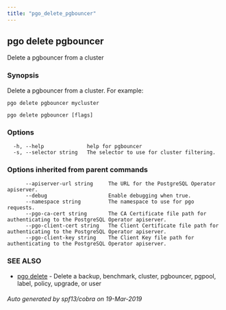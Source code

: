 ```yaml
---
title: "pgo_delete_pgbouncer"
---
```

## pgo delete pgbouncer

Delete a pgbouncer from a cluster

### Synopsis

Delete a pgbouncer from a cluster. For example:

	pgo delete pgbouncer mycluster

```
pgo delete pgbouncer [flags]
```

### Options

```
  -h, --help              help for pgbouncer
  -s, --selector string   The selector to use for cluster filtering.
```

### Options inherited from parent commands

```
      --apiserver-url string     The URL for the PostgreSQL Operator apiserver.
      --debug                    Enable debugging when true.
      --namespace string         The namespace to use for pgo requests.
      --pgo-ca-cert string       The CA Certificate file path for authenticating to the PostgreSQL Operator apiserver.
      --pgo-client-cert string   The Client Certificate file path for authenticating to the PostgreSQL Operator apiserver.
      --pgo-client-key string    The Client Key file path for authenticating to the PostgreSQL Operator apiserver.
```

### SEE ALSO

* [pgo delete](/cli/pgo_delete/)	 - Delete a backup, benchmark, cluster, pgbouncer, pgpool, label, policy, upgrade, or user

###### Auto generated by spf13/cobra on 19-Mar-2019
